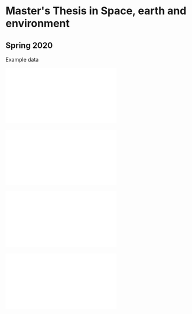 # Master's Thesis in Space, earth and environment
## Spring 2020

Example data 

![](exregionplotp.pdf)

![](exregionplotC13.pdf)

![](exregionplotC08.pdf)

![](wholeplotregions.pdf)


